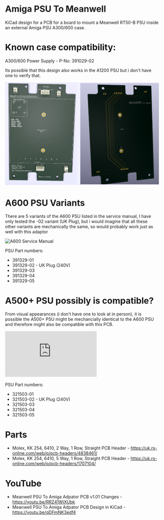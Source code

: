 # Amiga PSU To Meanwell
KiCad design for a PCB for a board to mount a Meanwell RT50-B PSU inside an external Amiga PSU A300/600 case.

# Known case compatibility:
A300/600 Power Supply - P-No: 391029-02

Its possible that this design also works in the A1200 PSU but i don't have one to verify that.

![Picture of front of PCB](https://github.com/davepoo/AmigaPSUToMeanwell/blob/master/KiKadAmigaMeanwell/Renders/FrontBackV101.jpg)

# A600 PSU Variants

There are 5 variants of the A600 PSU listed in the service manual, I have only tested the -02 variant (UK Plug), but i would imagine that all these other variants are mechanically the same, so would probably work just as well with this adaptor

![A600 Service Manual](https://archive.org/details/A600_System_Schematics_1992-04_Commodore/page/n9/mode/2up)

PSU Part numbers:

* 391329-01
* 391329-02 - UK Plug (240V)
* 391329-03
* 391329-04
* 391329-05

# A500+ PSU possibly is compatible?

From visual appearances (i don't have one to look at in person), it is possible the A500+ PSU might be mechancially identical to the A600 PSU and therefore might also be compatible with this PCB.

![A500+ Service Manual](https://www.amigawiki.org/lib/exe/fetch.php?media=de:models:a500plus_service_manual_2014.pdf)

PSU Part numbers:

* 321503-01
* 321503-02 - UK Plug (240V)
* 321503-03
* 321503-04
* 321503-05

# Parts
* Molex, KK 254, 6410, 2 Way, 1 Row, Straight PCB Header - https://uk.rs-online.com/web/p/pcb-headers/4838461/
* Molex, KK 254, 6410, 5 Way, 1 Row, Straight PCB Header - https://uk.rs-online.com/web/p/pcb-headers/1707104/

# YouTube
* Meanwell PSU To Amiga Adpator PCB v1.01 Changes - https://youtu.be/RRZ41WjXUbk
* Meanwell PSU To Amiga Adpator PCB Design in KiCad - https://youtu.be/qDFmNK3edf4

